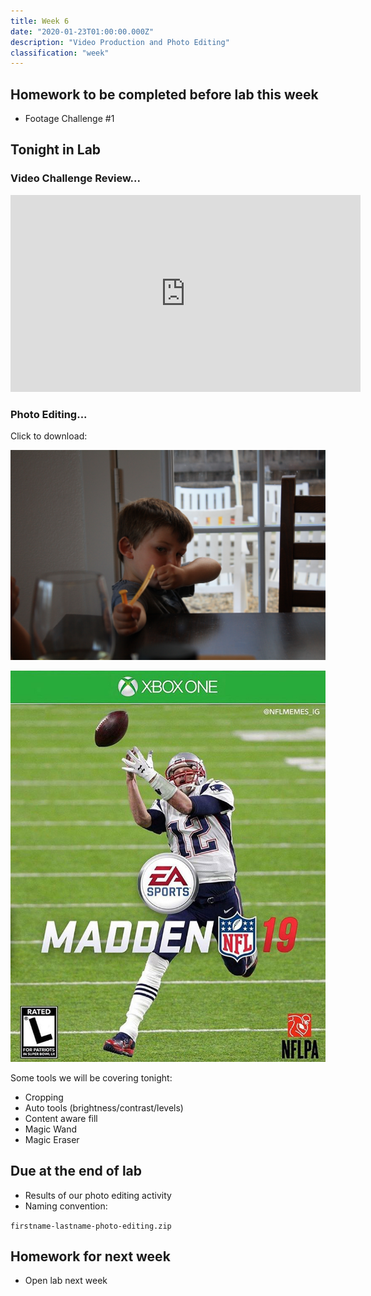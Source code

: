 ```yaml
---
title: Week 6
date: "2020-01-23T01:00:00.000Z"
description: "Video Production and Photo Editing"
classification: "week"
---
```


## Homework to be completed before lab this week

- Footage Challenge #1

## Tonight in Lab

### Video Challenge Review...

<div style="display: none;">

<video width="100%" controls>
    <source src="./footage_challenge_2.mp4" type="video/mp4">
</video>

<video width="100%" controls>
    <source src="./footage_challenge_3.mp4" type="video/mp4">
</video>

<video width="100%" controls>
    <source src="./footage_challenge_4.mp4" type="video/mp4">
</video>

<video width="100%" controls>
    <source src="./footage_challenge_1.mp4" type="video/mp4">
</video>

</div>

<iframe width="560" height="315" src="https://www.youtube.com/embed/f2picMQC-9E" frameborder="0" allow="accelerometer; autoplay; encrypted-media; gyroscope; picture-in-picture" allowfullscreen></iframe>

### Photo Editing...

Click to download:

<a href="./slingshot-dark.jpg" download><img src="./slingshot-dark.jpg" alt="img 1" /></a>

<a href="./tom-brady-madden-2019" download><img src="./tom-brady-madden-2019.jpg" alt="img 2" /></a>

Some tools we will be covering tonight:

- Cropping
- Auto tools (brightness/contrast/levels)
- Content aware fill
- Magic Wand
- Magic Eraser

## Due at the end of lab

- Results of our photo editing activity
- Naming convention:

`firstname-lastname-photo-editing.zip`

## Homework for next week

- Open lab next week
